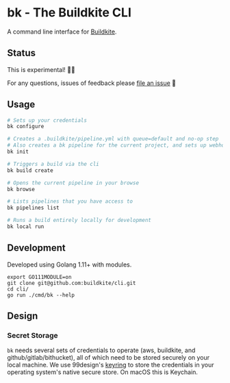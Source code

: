 # bk - The Buildkite CLI

A command line interface for [Buildkite](https://buildkite.com/).

## Status

This is experimental! 🦄🦑

For any questions, issues of feedback please [file an issue](https://github.com/buildkite/cli/issues) 💖

## Usage

```bash
# Sets up your credentials
bk configure

# Creates a .buildkite/pipeline.yml with queue=default and no-op step
# Also creates a bk pipeline for the current project, and sets up webhooks in GitHub/Bitbucket
bk init

# Triggers a build via the cli
bk build create

# Opens the current pipeline in your browse
bk browse

# Lists pipelines that you have access to
bk pipelines list

# Runs a build entirely locally for development
bk local run
```

## Development

Developed using Golang 1.11+ with modules.

```
export GO111MODULE=on
git clone git@github.com:buildkite/cli.git
cd cli/
go run ./cmd/bk --help
```

## Design

### Secret Storage

`bk` needs several sets of credentials to operate (aws, buildkite, and github/gitlab/bithucket), all of which need to be stored securely on your local machine. We use 99design's [keyring](https://github.com/99designs/keyring) to store the credentials in your operating system's native secure store. On macOS this is Keychain.
